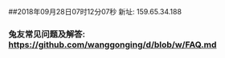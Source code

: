 ##2018年09月28日07时12分07秒 新址: 159.65.34.188
### 兔友常见问题及解答: https://github.com/wanggonging/d/blob/w/FAQ.md
